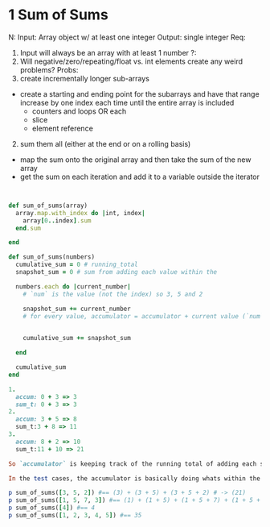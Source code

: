 # 1 Sum of Sums

N:
Input: Array object w/ at least one integer
Output: single integer
Req:
1. Input will always be an array with at least 1 number
?: 
1. Will negative/zero/repeating/float vs. int elements create any weird problems?
Probs:
1. create incrementally longer sub-arrays
  - create a starting and ending point for the subarrays and have that range increase by one index each time until the entire array is included
    - counters and loops OR each
    - slice
    - element reference
2. sum them all (either at the end or on a rolling basis)
  - map the sum onto the original array and then take the sum of the new array
  - get the sum on each iteration and add it to a variable outside the iterator
```ruby


def sum_of_sums(array)
  array.map.with_index do |int, index|
    array[0..index].sum
  end.sum

end

def sum_of_sums(numbers)
  cumulative_sum = 0 # running_total
  snapshot_sum = 0 # sum from adding each value within the 

  numbers.each do |current_number| 
    # `num` is the value (not the index) so 3, 5 and 2

    snapshot_sum += current_number
    # for every value, accumulator = accumulator + current value (`num`)
    

    cumulative_sum += snapshot_sum

  end

  cumulative_sum
end

1. 
  accum: 0 + 3 => 3
  sum_t: 0 + 3 => 3
2.
  accum: 3 + 5 => 8
  sum_t:3 + 8 => 11
3.
  accum: 8 + 2 => 10
  sum_t:11 + 10 => 21

So `accumulator` is keeping track of the running total of adding each subsequent `number` one at a time. That 'snapshot sum' is noted by the `sum_total` variable who is adding those individual sums together to create a cumulative total of each 'snapshot sum'.

In the test cases, the accumulator is basically doing whats within the parenthesis and then those parenthetical sums are being added to the total sum upon each iteration.

p sum_of_sums([3, 5, 2]) #== (3) + (3 + 5) + (3 + 5 + 2) # -> (21)
p sum_of_sums([1, 5, 7, 3]) #== (1) + (1 + 5) + (1 + 5 + 7) + (1 + 5 + 7 + 3) # -> (36)
p sum_of_sums([4]) #== 4
p sum_of_sums([1, 2, 3, 4, 5]) #== 35

```

```